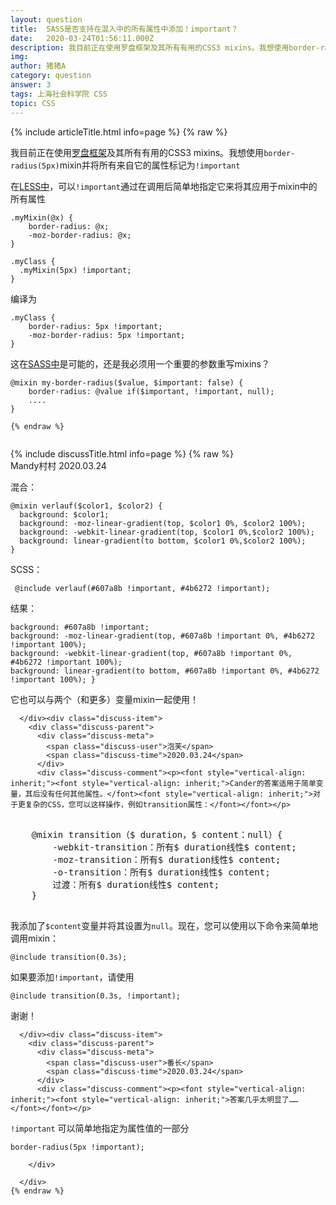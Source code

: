 ```yaml
---
layout: question
title:  SASS是否支持在混入中的所有属性中添加！important？
date:   2020-03-24T01:56:11.000Z
description: 我目前正在使用罗盘框架及其所有有用的CSS3 mixins。我想使用border-radius(5px)mixin并将所有来自它的属性标记为\!import...
img: 
author: 猪猪A
category: question
answer: 3
tags: 上海社会科学院 CSS
topic: CSS
---
```

<div class="article-root">
  <div class="article">
    {% include articleTitle.html info=page %}
    {% raw %}
    <div class="article-content"><p><font style="vertical-align: inherit;"><font style="vertical-align: inherit;">我目前正在使用</font></font><a href="http://compass-style.org" rel="noreferrer"><font style="vertical-align: inherit;"><font style="vertical-align: inherit;">罗盘框架</font></font></a><font style="vertical-align: inherit;"><font style="vertical-align: inherit;">及其所有有用的CSS3 mixins。</font><font style="vertical-align: inherit;">我想使用</font></font><code>border-radius(5px)</code><font style="vertical-align: inherit;"><font style="vertical-align: inherit;">mixin并将所有来自它的属性标记为</font></font><code>!important</code></p>

<p><font style="vertical-align: inherit;"><font style="vertical-align: inherit;">在</font></font><a href="http://lesscss.org" rel="noreferrer"><font style="vertical-align: inherit;"><font style="vertical-align: inherit;">LESS中</font></font></a><font style="vertical-align: inherit;"><font style="vertical-align: inherit;">，可以</font></font><code>!important</code><font style="vertical-align: inherit;"><font style="vertical-align: inherit;">通过在调用后简单地指定它</font><font style="vertical-align: inherit;">来将其应用于</font><font style="vertical-align: inherit;">mixin中的所有属性</font></font></p>

<pre><code>.myMixin(@x) {<font></font>
    border-radius: @x;<font></font>
    -moz-border-radius: @x;<font></font>
}<font></font>
<font></font>
.myClass {<font></font>
  .myMixin(5px) !important;<font></font>
}<font></font>
</code></pre>

<p><font style="vertical-align: inherit;"><font style="vertical-align: inherit;">编译为</font></font></p>

<pre><code>.myClass {<font></font>
    border-radius: 5px !important;<font></font>
    -moz-border-radius: 5px !important;<font></font>
}<font></font>
</code></pre>

<p><font style="vertical-align: inherit;"><font style="vertical-align: inherit;">这在</font></font><a href="http://sass-lang.com/" rel="noreferrer"><font style="vertical-align: inherit;"><font style="vertical-align: inherit;">SASS中</font></font></a><font style="vertical-align: inherit;"><font style="vertical-align: inherit;">是可能的</font><font style="vertical-align: inherit;">，还是我必须用一个重要的参数重写mixins？</font></font></p>

<pre><code>@mixin my-border-radius($value, $important: false) {<font></font>
    border-radius: @value if($important, !important, null);<font></font>
    ....<font></font>
}<font></font>
</code></pre></div>
    {% endraw %}
  </div>
  <p style="height: 0;width:0;overflow: hidden;"> 第3190篇《SASS是否支持在混入中的所有属性中添加！important？》来自Winter(https://github.com/aiyld/aiyld.github.io)的站点</p>
  <div class="discuss-wrapper">
    {% include discussTitle.html info=page %}
    {% raw %}
    <div class="discuss-item">
        <div class="discuss-parent">
          <div class="discuss-meta">
            <span class="discuss-user">Mandy村村</span>
            <span class="discuss-time">2020.03.24</span>
          </div>
          <div class="discuss-comment"><p><font style="vertical-align: inherit;"><font style="vertical-align: inherit;">混合：</font></font></p>

<pre><code>@mixin verlauf($color1, $color2) {<font></font>
  background: $color1;<font></font>
  background: -moz-linear-gradient(top, $color1 0%, $color2 100%);<font></font>
  background: -webkit-linear-gradient(top, $color1 0%,$color2 100%);<font></font>
  background: linear-gradient(to bottom, $color1 0%,$color2 100%);<font></font>
}<font></font>
</code></pre>

<p><font style="vertical-align: inherit;"><font style="vertical-align: inherit;">SCSS：</font></font></p>

<pre><code> @include verlauf(#607a8b !important, #4b6272 !important);
</code></pre>

<p><font style="vertical-align: inherit;"><font style="vertical-align: inherit;">结果：</font></font></p>

<pre><code>background: #607a8b !important;<font></font>
background: -moz-linear-gradient(top, #607a8b !important 0%, #4b6272 !important 100%);<font></font>
background: -webkit-linear-gradient(top, #607a8b !important 0%, #4b6272 !important 100%);<font></font>
background: linear-gradient(to bottom, #607a8b !important 0%, #4b6272 !important 100%); }<font></font>
</code></pre>

<p><font style="vertical-align: inherit;"><font style="vertical-align: inherit;">它也可以与两个（和更多）变量mixin一起使用！</font></font></p></div>
        </div>
        
      </div><div class="discuss-item">
        <div class="discuss-parent">
          <div class="discuss-meta">
            <span class="discuss-user">泡芙</span>
            <span class="discuss-time">2020.03.24</span>
          </div>
          <div class="discuss-comment"><p><font style="vertical-align: inherit;"><font style="vertical-align: inherit;">Cander的答案适用于简单变量，其后没有任何其他属性。</font><font style="vertical-align: inherit;">对于更复杂的CSS，您可以这样操作，例如transition属性：</font></font></p>

<pre><font></font><font style="vertical-align: inherit;"><font style="vertical-align: inherit;">
    @mixin transition（$ duration，$ content：null）{</font></font><font></font><font style="vertical-align: inherit;"><font style="vertical-align: inherit;">
        -webkit-transition：所有$ duration线性$ content;</font></font><font></font><font style="vertical-align: inherit;"><font style="vertical-align: inherit;">
        -moz-transition：所有$ duration线性$ content;</font></font><font></font><font style="vertical-align: inherit;"><font style="vertical-align: inherit;">
        -o-transition：所有$ duration线性$ content;</font></font><font></font><font style="vertical-align: inherit;"><font style="vertical-align: inherit;">
        过渡：所有$ duration线性$ content;</font></font><font></font><font style="vertical-align: inherit;"><font style="vertical-align: inherit;">
    }</font></font><font></font>
<font></font>
</pre>

<p><font style="vertical-align: inherit;"><font style="vertical-align: inherit;">我添加了</font></font><code>$content</code><font style="vertical-align: inherit;"><font style="vertical-align: inherit;">变量并将其设置为</font></font><code>null</code><font style="vertical-align: inherit;"><font style="vertical-align: inherit;">。</font><font style="vertical-align: inherit;">现在，您可以使用以下命令来简单地调用mixin：</font></font></p>

<p><code>@include transition(0.3s);</code></p>

<p><font style="vertical-align: inherit;"><font style="vertical-align: inherit;">如果要添加</font></font><code>!important</code><font style="vertical-align: inherit;"><font style="vertical-align: inherit;">，请使用</font></font></p>

<p><code>@include transition(0.3s, !important);</code></p>

<p><font style="vertical-align: inherit;"><font style="vertical-align: inherit;">谢谢！</font></font></p></div>
        </div>
        
      </div><div class="discuss-item">
        <div class="discuss-parent">
          <div class="discuss-meta">
            <span class="discuss-user">番长</span>
            <span class="discuss-time">2020.03.24</span>
          </div>
          <div class="discuss-comment"><p><font style="vertical-align: inherit;"><font style="vertical-align: inherit;">答案几乎太明显了……</font></font></p>

<p><code>!important</code><font style="vertical-align: inherit;"><font style="vertical-align: inherit;"> 可以简单地指定为属性值的一部分</font></font></p>

<pre><code>border-radius(5px !important);
</code></pre></div>
        </div>
        
      </div>
    {% endraw %}
  </div>
<div>
